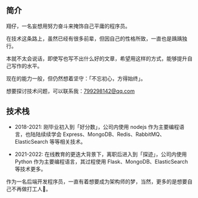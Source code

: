 
## 简介

翔仔，一名妄想用努力奋斗来掩饰自己平庸的程序员。

在技术这条路上，虽然已经有很多前辈，但因自己的性格所致，一直也是踽踽独行。

本就不太会说话，即使写也写不出什么好的文章，希望用这样的方式，能够提升自己写作的水平。

现在的能力一般，但仍然想着坚守：「不忘初心，方得始终」。

想要探讨技术问题，可以联系我：<a href="799298142@qq.com" itemprop="email">799298142@qq.com</a>

## 技术栈

- 2018-2021: 刚毕业初入到「好分数」，公司内使用 nodejs 作为主要编程语言，也陆陆续续学会 Express、MongoDB、Redis、RabbitMQ、ElasticSearch 等等相关技术。

- 2021-2022: 在线教育的更迭大背景下，离职后进入到「探迹」，公司内使用 Python 作为主要编程语言，其过程使用 Flask、MongoDB、ElasticSearch 等技术更多。

作为一名后端开发程序员，一直有着想要成为架构师的梦，当然，更多的是想要自己不再做打工人🤡。

